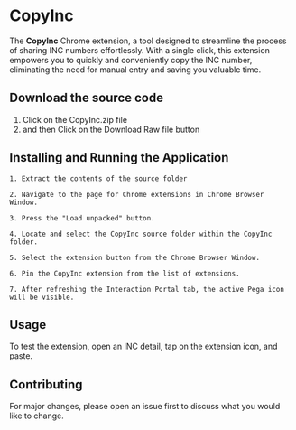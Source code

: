 # CopyInc

The **CopyInc** Chrome extension, a tool designed to streamline the process of sharing INC numbers effortlessly. With a single click, this extension empowers you to quickly and conveniently copy the INC number, eliminating the need for manual entry and saving you valuable time.

## Download the source code
1. Click on the CopyInc.zip file
2. and then Click on the Download Raw file button 

## Installing and Running the Application
```
1. Extract the contents of the source folder 

2. Navigate to the page for Chrome extensions in Chrome Browser Window. 

3. Press the "Load unpacked" button. 

4. Locate and select the CopyInc source folder within the CopyInc folder. 

5. Select the extension button from the Chrome Browser Window. 

6. Pin the CopyInc extension from the list of extensions. 

7. After refreshing the Interaction Portal tab, the active Pega icon will be visible.
```
## Usage

To test the extension, open an INC detail, tap on the extension icon, and paste. 


## Contributing

For major changes, please open an issue first
to discuss what you would like to change.
